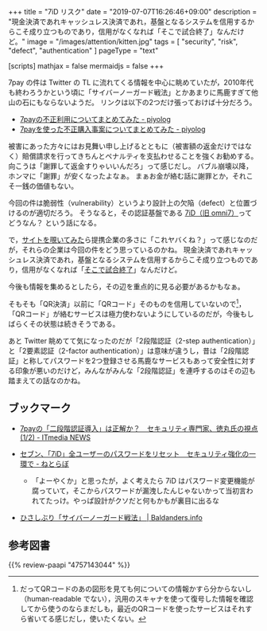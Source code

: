 +++
title = "7iD リスク"
date =  "2019-07-07T16:26:46+09:00"
description = "現金決済であれキャッシュレス決済であれ，基盤となるシステムを信用するからこそ成り立つものであり，信用がなくなれば「そこで試合終了」なんだけど。"
image = "/images/attention/kitten.jpg"
tags = [ "security", "risk", "defect", "authentication" ]
pageType = "text"

[scripts]
  mathjax = false
  mermaidjs = false
+++

7pay の件は Twitter の TL に流れてくる情報を中心に眺めていたが，2010年代も終わろうかという頃に「サイバーノーガード戦法」とかあまりに馬鹿すぎて他山の石にもならないようだ。
リンクは以下の2つだけ張っておけば十分だろう。

- [7payの不正利用についてまとめてみた - piyolog](https://piyolog.hatenadiary.jp/entry/2019/07/04/065925)
- [7payを使った不正購入事案についてまとめてみた - piyolog](https://piyolog.hatenadiary.jp/entry/2019/07/05/055548)

被害にあった方々にはお見舞い申し上げるとともに（被害額の返金だけではなく）賠償請求を行ってきちんとペナルティを支払わせることを強くお勧めする。
向こうは「謝罪して返金すりゃいいんだろ」って感じだし。
バブル崩壊以降，ホンマに「謝罪」が安くなったよなぁ。
まぁお金が絡む話に謝罪とか，それこそ一銭の価値もない。

今回の件は脆弱性（vulnerability）というより設計上の欠陥（defect）と位置づけるのが適切だろう。
そうなると，その認証基盤である [7iD（旧 omni7）](https://www.omni7.jp/)ってどうなん？ という話になる。

で，[サイトを覗いてみた](https://www.omni7.jp/)ら提携企業の多さに「これヤバくね？」って感じなのだが，それらの企業は今回の件をどう思っているのかね。
現金決済であれキャッシュレス決済であれ，基盤となるシステムを信用するからこそ成り立つものであり，信用がなくなれば「[そこで試合終了](https://dic.nicovideo.jp/a/%E3%81%82%E3%81%8D%E3%82%89%E3%82%81%E3%81%9F%E3%82%89%E3%81%9D%E3%81%93%E3%81%A7%E8%A9%A6%E5%90%88%E7%B5%82%E4%BA%86%E3%81%A0%E3%82%88)」なんだけど。

今後も情報を集めるとしたら，その辺を重点的に見る必要があるかもなぁ。

そもそも「QR決済」以前に「QRコード」そのものを信用していないので[^qr1]，「QRコード」が絡むサービスは極力使わないようにしているのだが，今後もしばらくその状態は続きそうである。

[^qr1]: だってQRコードのあの図形を見ても何についての情報かすら分からないし（human-readable でない），汎用のスキャナを使って復号した情報を確認してから使うのならまだしも，最近のQRコードを使ったサービスはそれすら省いてる感じだし，使いたくない。

あと Twitter 眺めてて気になったのだが「2段階認証（2-step authentication）」と「2要素認証（2-factor authentication）」は意味が違うし，昔は「2段階認証」と称してパスワードを2つ登録させる馬鹿なサービスもあって安全性に対する印象が悪いのだけど，みんながみんな「2段階認証」を連呼するのはその辺も踏まえての話なのかね。

## ブックマーク

- [7payの「二段階認証導入」は正解か？　セキュリティ専門家、徳丸氏の視点 (1/2) - ITmedia NEWS](https://www.itmedia.co.jp/news/articles/1907/13/news020.html)
- [セブン、「7iD」全ユーザーのパスワードをリセット　セキュリティ強化の一環で - ねとらぼ](https://nlab.itmedia.co.jp/nl/articles/1907/30/news093.html) 
    - 「よーやくか」と思ったが，よく考えたら 7iD はパスワード変更機能が腐っていて，そこからパスワードが漏洩したんじゃないかって当初言われてたっけ。やっぱ設計がクソだと何もかもが裏目に出るな

- [ひさしぶり「サイバーノーガード戦法」 | Baldanders.info](https://baldanders.info/blog/000470/)

## 参考図書

{{% review-paapi "4757143044" %}} <!-- 信頼と裏切りの社会 -->
